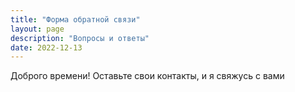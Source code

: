 ```yaml
---
title: "Форма обратной связи"
layout: page
description: "Вопросы и ответы"
date: 2022-12-13
---
```


Доброго времени! Оставьте свои контакты, и я свяжусь с вами

<div class="embedsocial-forms-iframe" data-ref="b0a4c2a8a56e4c2bcaf8127f721700e464fa7981" 
    data-widget="true"
    data-width="auto"
    data-height="auto">
</div>

<script>(function(d, s, id){var js; if (d.getElementById(id)) {return;} js = d.createElement(s); js.id = id; js.src = "https://embedsocial.com/cdn/ef.js"; d.getElementsByTagName("head")[0].appendChild(js);}(document, "script", "EmbedSocialFormsScript"));</script>